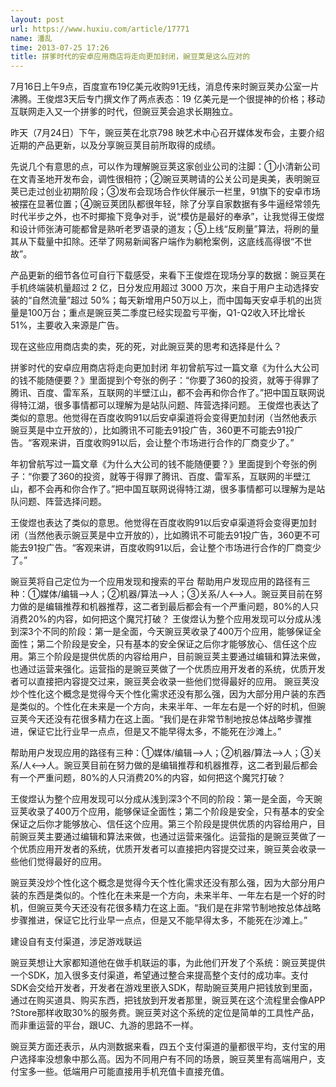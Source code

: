 ```yaml
---
layout: post
url: https://www.huxiu.com/article/17771
name: 潘乱
time: 2013-07-25 17:26
title: 拼爹时代的安卓应用商店将走向更加封闭，豌豆荚是这么应对的
---
```

7月16日上午9点，百度宣布19亿美元收购91无线，消息传来时豌豆荚办公室一片沸腾。王俊煜3天后专门撰文作了两点表态：19 亿美元是一个很提神的价格；移动互联网走入又一个拼爹的时代，但豌豆荚会追求长期独立。

昨天（7月24日）下午，豌豆荚在北京798 映艺术中心召开媒体发布会，主要介绍近期的产品更新，以及分享豌豆荚目前所取得的成绩。

先说几个有意思的点，可以作为理解豌豆荚这家创业公司的注脚：①小清新公司在文青圣地开发布会，调性很相符；②豌豆荚聘请的公关公司是奥美，表明豌豆荚已走过创业初期阶段；③发布会现场合作伙伴展示一栏里，91旗下的安卓市场被摆在显著位置；④豌豆荚团队都很年轻，除了分享自家数据有多牛逼经常领先时代半步之外，也不时揶揄下竞争对手，说“模仿是最好的奉承”，让我觉得王俊煜和设计师张涛可能都曾是熟听老罗语录的道友；⑤上线“反刷量”算法，将刷的量其从下载量中扣除。还举了网易新闻客户端作为躺枪案例，这底线高得很“不世故”。

产品更新的细节各位可自行下载感受，来看下王俊煜在现场分享的数据：豌豆荚在手机终端装机量超过 2 亿，日分发应用超过 3000 万次，来自于用户主动选择安装的“自然流量”超过 50%；每天新增用户50万以上，而中国每天安卓手机的出货量是100万台；重点是豌豆荚二季度已经实现盈亏平衡，Q1-Q2收入环比增长51%，主要收入来源是广告。

现在这些应用商店卖的卖，死的死，对此豌豆荚的思考和选择是什么？

拼爹时代的安卓应用商店将走向更加封闭 年初曾航写过一篇文章《为什么大公司的钱不能随便要？》里面提到个夸张的例子：“你要了360的投资，就等于得罪了腾讯、百度、雷军系，互联网的半壁江山，都不会再和你合作了。”把中国互联网说得特江湖，很多事情都可以理解为是站队问题、阵营选择问题。 王俊煜也表达了类似的意思。他觉得在百度收购91以后安卓渠道将会变得更加封闭（当然他表示豌豆荚是中立开放的），比如腾讯不可能去91投广告，360更不可能去91投广告。“客观来讲，百度收购91以后，会让整个市场进行合作的厂商变少了。”

年初曾航写过一篇文章《为什么大公司的钱不能随便要？》里面提到个夸张的例子：“你要了360的投资，就等于得罪了腾讯、百度、雷军系，互联网的半壁江山，都不会再和你合作了。”把中国互联网说得特江湖，很多事情都可以理解为是站队问题、阵营选择问题。

王俊煜也表达了类似的意思。他觉得在百度收购91以后安卓渠道将会变得更加封闭（当然他表示豌豆荚是中立开放的），比如腾讯不可能去91投广告，360更不可能去91投广告。“客观来讲，百度收购91以后，会让整个市场进行合作的厂商变少了。”

豌豆荚将自己定位为一个应用发现和搜索的平台 帮助用户发现应用的路径有三种：①媒体/编辑—>人；②机器/算法—>人；③关系/人<—>人。豌豆荚目前在努力做的是编辑推荐和机器推荐，这二者到最后都会有一个严重问题，80%的人只消费20%的内容，如何把这个魔咒打破？ 王俊煜认为整个应用发现可以分成从浅到深3个不同的阶段：第一是全面，今天豌豆荚收录了400万个应用，能够保证全面性；第二个阶段是安全，只有基本的安全保证之后你才能够放心、信任这个应用。第三个阶段是提供优质的内容给用户，目前豌豆荚主要通过编辑和算法来做，也通过运营来强化。运营指的是豌豆荚做了一个优质应用开发者的系统，优质开发者可以直接把内容提交过来，豌豆荚会收录一些他们觉得最好的应用。 豌豆荚没炒个性化这个概念是觉得今天个性化需求还没有那么强，因为大部分用户装的东西是类似的。个性化在未来是一个方向，未来半年、一年左右是一个好的时机，但豌豆荚今天还没有花很多精力在这上面。“我们是在非常节制地按总体战略步骤推进，保证它比行业早一点点，但是又不能早得太多，不能死在沙滩上。”

帮助用户发现应用的路径有三种：①媒体/编辑—>人；②机器/算法—>人；③关系/人<—>人。豌豆荚目前在努力做的是编辑推荐和机器推荐，这二者到最后都会有一个严重问题，80%的人只消费20%的内容，如何把这个魔咒打破？

王俊煜认为整个应用发现可以分成从浅到深3个不同的阶段：第一是全面，今天豌豆荚收录了400万个应用，能够保证全面性；第二个阶段是安全，只有基本的安全保证之后你才能够放心、信任这个应用。第三个阶段是提供优质的内容给用户，目前豌豆荚主要通过编辑和算法来做，也通过运营来强化。运营指的是豌豆荚做了一个优质应用开发者的系统，优质开发者可以直接把内容提交过来，豌豆荚会收录一些他们觉得最好的应用。

豌豆荚没炒个性化这个概念是觉得今天个性化需求还没有那么强，因为大部分用户装的东西是类似的。个性化在未来是一个方向，未来半年、一年左右是一个好的时机，但豌豆荚今天还没有花很多精力在这上面。“我们是在非常节制地按总体战略步骤推进，保证它比行业早一点点，但是又不能早得太多，不能死在沙滩上。”

建设自有支付渠道，涉足游戏联运

豌豆荚想让大家都知道他在做手机联运的事，为此他们开发了个系统：豌豆荚提供一个SDK，加入很多支付渠道，希望通过整合来提高整个支付的成功率。支付SDK会交给开发者，开发者在游戏里嵌入SDK，帮助豌豆荚用户把钱放到里面，通过在购买道具、购买东西，把钱放到开发者那里，豌豆荚在这个流程里会像APP ?Store那样收取30%的服务费。豌豆荚对这个系统的定位是简单的工具性产品，而非重运营的平台，跟UC、九游的思路不一样。

豌豆荚方面还表示，从内测数据来看，四五个支付渠道的量都很平均，支付宝的用户选择率没想象中那么高。因为不同用户有不同的场景，豌豆荚里有高端用户，支付宝多一些。低端用户可能直接用手机充值卡直接充值。

